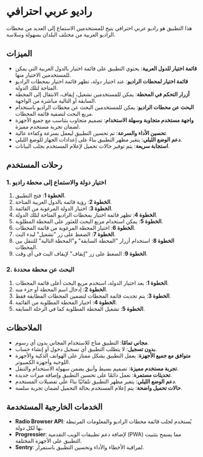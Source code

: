 # راديو عربي احترافي

هذا التطبيق هو راديو عربي احترافي يتيح للمستخدمين الاستماع إلى العديد من محطات الراديو العربية من مختلف البلدان بسهولة وسلاسة.

## الميزات

- **قائمة اختيار للدول العربية**: يحتوي التطبيق على قائمة اختيار بالدول العربية التي يمكن للمستخدمين الاختيار منها.
- **قائمة اختيار لمحطات الراديو**: عند اختيار دولة، تظهر قائمة اختيار بمحطات الراديو المتاحة لتلك الدولة.
- **أزرار التحكم في المحطة**: يمكن للمستخدمين تشغيل، إيقاف، الانتقال إلى المحطة السابقة أو التالية مباشرة من الواجهة.
- **البحث عن محطات الراديو**: يمكن للمستخدمين البحث عن محطات الراديو باستخدام مربع البحث لتصفية قائمة المحطات.
- **واجهة مستخدم متجاوبة وسهلة الاستخدام**: تصميم متجاوب يتناسب مع جميع الأجهزة لضمان تجربة مستخدم مميزة.
- **تحسين الأداء والسرعة**: تم تحسين التطبيق ليعمل بسرعة وكفاءة عالية.
- **دعم الوضع الليلي**: يتغير مظهر التطبيق بناءً على إعدادات الجهاز للوضع الليلي.
- **استجابة سريعة**: يتم توفير حالات تحميل لإعلام المستخدم بجلب البيانات.

## رحلات المستخدم

### 1. اختيار دولة والاستماع إلى محطة راديو

1. **الخطوة 1**: فتح التطبيق.
2. **الخطوة 2**: رؤية قائمة بالدول العربية المتاحة.
3. **الخطوة 3**: اختيار الدولة المرغوبة من القائمة.
4. **الخطوة 4**: تظهر قائمة اختيار بمحطات الراديو المتاحة لتلك الدولة.
5. **الخطوة 5**: يمكن استخدام مربع البحث للعثور على المحطة المطلوبة.
6. **الخطوة 6**: اختيار المحطة المرغوبة من قائمة المحطات.
7. **الخطوة 7**: الضغط على زر "تشغيل" لبدء البث.
8. **الخطوة 8**: استخدام أزرار "المحطة السابقة" و"المحطة التالية" للتنقل بين المحطات.
9. **الخطوة 9**: الضغط على زر "إيقاف" لإيقاف البث في أي وقت.

### 2. البحث عن محطة محددة

1. **الخطوة 1**: بعد اختيار الدولة، استخدم مربع البحث أعلى قائمة المحطات.
2. **الخطوة 2**: إدخال اسم المحطة أو جزء منه.
3. **الخطوة 3**: يتم تحديث قائمة المحطات لتضمين المحطات المطابقة فقط.
4. **الخطوة 4**: اختيار المحطة المطلوبة من القائمة.
5. **الخطوة 5**: تشغيل المحطة المطلوبة كما في الرحلة السابقة.

## الملاحظات

- **مجاني تمامًا**: التطبيق متاح للاستخدام المجاني بدون أي رسوم.
- **بدون تسجيل**: لا يتطلب التطبيق أي تسجيل دخول أو إنشاء حساب.
- **متوافق مع جميع الأجهزة**: يعمل التطبيق بشكل ممتاز على الهواتف الذكية والأجهزة اللوحية وأجهزة الكمبيوتر.
- **تجربة مستخدم مميزة**: تصميم بسيط وأنيق يضمن سهولة الاستخدام والتنقل.
- **تحديثات مستمرة**: نعمل دائمًا على تحسين التطبيق وإضافة ميزات جديدة.
- **دعم الوضع الليلي**: يتغير مظهر التطبيق تلقائيًا بناءً على تفضيلات المستخدم.
- **حالات تحميل واضحة**: يتم إعلام المستخدم بحالة التحميل لضمان تجربة سلسة.

## الخدمات الخارجية المستخدمة

- **Radio Browser API**: يُستخدم لجلب قائمة محطات الراديو والمعلومات المرتبطة بها لكل دولة.
- **Progressier**: لإضافة دعم تطبيقات الويب التقدمية (PWA) مما يسمح بتثبيت التطبيق على الأجهزة المختلفة.
- **Sentry**: لمراقبة الأخطاء والأداء وتحسين التطبيق باستمرار.
